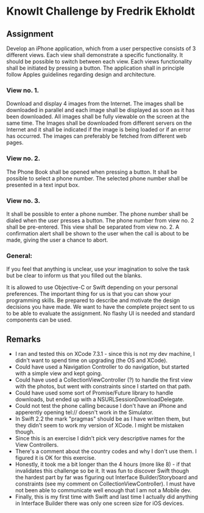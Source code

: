 # KnowIt Challenge by Fredrik Ekholdt

## Assignment
Develop an iPhone application, which from a user perspective consists of 3 different views. Each view
shall demonstrate a specific functionality. It should be possible to switch between each view. Each
views functionality shall be initiated by pressing a button. The application shall in principle follow
Apples guidelines regarding design and architecture.

### View no. 1.
Download and display 4 images from the Internet. The images shall be downloaded in parallel and
each image shall be displayed as soon as it has been downloaded. All images shall be fully viewable
on the screen at the same time. The Images shall be downloaded from different servers on the
Internet and it shall be indicated if the image is being loaded or if an error has occurred. The images
can preferably be fetched from different web pages.

### View no. 2.
The Phone Book shall be opened when pressing a button. It shall be possible to select a phone
number. The selected phone number shall be presented in a text input box.

### View no. 3.
It shall be possible to enter a phone number. The phone number shall be dialed when the user
presses a button. The phone number from view no. 2 shall be pre-entered. This view shall be
separated from view no. 2. A confirmation alert shall be shown to the user when the call is about to
be made, giving the user a chance to abort.

### General:
If you feel that anything is unclear, use your imagination to solve the task but be clear to inform us
that you filled out the blanks.


It is allowed to use Objective-C or Swift depending on your personal preferences. The
important thing for us is that you can show your programming skills. Be prepared to
describe and motivate the design decisions you have made.
We want to have the complete project sent to us to be able to evaluate the assignment. No flashy UI
is needed and standard components can be used.

## Remarks
- I ran and tested this on XCode 7.3.1 - since this is not my dev machine, I didn't want 
to spend time on upgrading (the OS and XCode).
- Could have used a Navigation Controller to do navigation, but started with a simple view 
and kept going.
- Could have used a CollectionViewController (?) to handle the first view with the photos, 
but went with constraints since I started on that path. 
- Could have used some sort of Promise/Future library to handle downloads, but ended up 
with a NSURLSessionDownloadDelegate.
- Could not test the phone calling because I don't have an iPhone and apperently opening tel:// 
doesn't work in the Simulator.
- In Swift 2.2 the mark "pragmas" should be as I have written them, but they didn't seem to work 
my version of XCode. I might be mistaken though.
- Since this is an exercise I didn't pick very descriptive names for the View Controllers.
- There's a comment about the country codes and why I don't use them. I figured it is OK 
for this exercise.
- Honestly, it took me a bit longer than the 4 hours (more like 8) - if that invalidates 
this challenge so be it. It was fun to discover Swift though the hardest part by far was 
figuring out Interface Builder/Storyboard and constraints (see my comment on CollectionViewController). 
I must have not been able to communicate well enough that I am not a Mobile dev. 
- Finally, this is my first time with Swift and last time I actually did anything in 
Interface Builder there was only one screen size for iOS devices.
